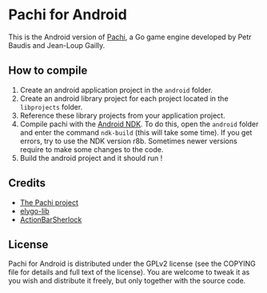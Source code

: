 # Pachi for Android

This is the Android version of [Pachi][1], a Go game engine developed by Petr Baudis and Jean-Loup Gailly.

## How to compile

1. Create an android application project in the `android` folder.
2. Create an android library project for each project located in the `libprojects` folder.
3. Reference these library projects from your application project.
4. Compile pachi with the [Android NDK][2].
   To do this, open the `android` folder and enter the command `ndk-build` (this will take some time).
   If you get errors, try to use the NDK version r8b. Sometimes newer versions require to make some changes to the code.
5. Build the android project and it should run !

## Credits

- [The Pachi project](http://pachi.or.cz)
- [elygo-lib](http://github.com/Daimas/elygo-lib)
- [ActionBarSherlock](http://actionbarsherlock.com)

## License

Pachi for Android is distributed under the GPLv2 license (see the COPYING file for details and full text of the license). You are welcome to tweak it as you wish and distribute it freely, but only together with the source code.

  [1]: http://pachi.or.cz
  [2]: http://developer.android.com/tools/sdk/ndk/index.htm
